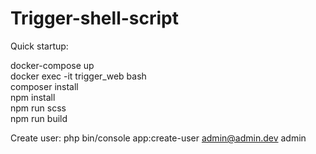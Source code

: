 # Trigger-shell-script

Quick startup:

docker-compose up  
docker exec -it trigger_web bash  
composer install  
npm install  
npm run scss  
npm run build  


Create user:
php bin/console app:create-user admin@admin.dev admin